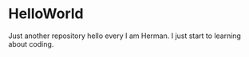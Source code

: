 # HelloWorld
Just another repository
hello every I am Herman. I just start to learning about coding.
